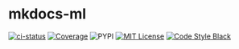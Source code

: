 # mkdocs-ml

[![ci-status](https://github.com/amaralbf/mkdocs-ml/workflows/ci/badge.svg?event=push&branch=main)](https://github.com/amaralbf/mkdocs-ml/actions?query=workflow%3Aci+event%3Apush+branch%3Amain)
[![Coverage](https://img.shields.io/codecov/c/github/amaralbf/mkdocs-ml)](https://codecov.io/github/amaralbf/mkdocs-ml)
![PYPI](https://img.shields.io/pypi/pyversions/mkdocs-ml.svg?color=%2334D058)
[![MIT License](https://img.shields.io/badge/license-MIT-007EC7.svg?style=flat-square)](/LICENSE)
[![Code Style Black](https://img.shields.io/badge/code%20style-black-000000.svg)](https://github.com/ambv/black/)
